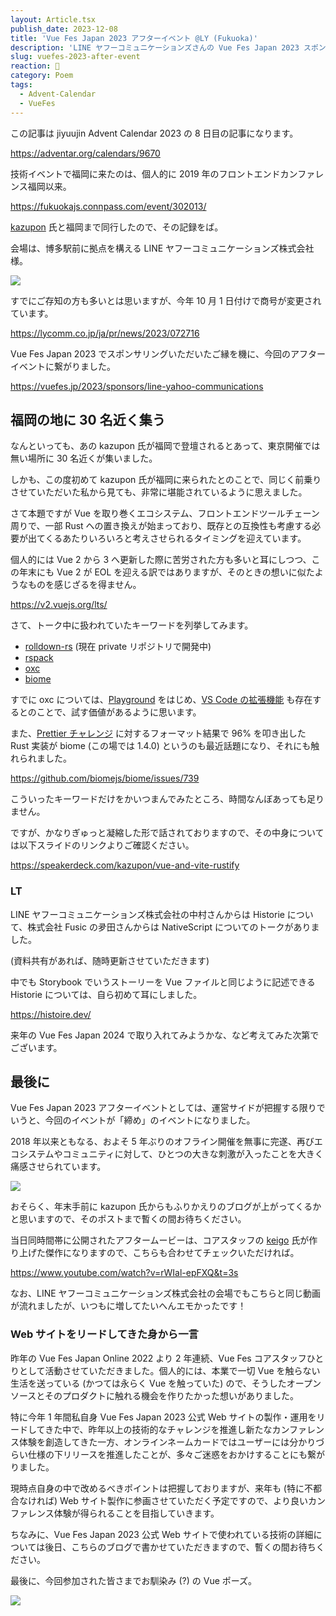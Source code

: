 ```yaml
---
layout: Article.tsx
publish_date: 2023-12-08
title: 'Vue Fes Japan 2023 アフターイベント @LY (Fukuoka)'
description: 'LINE ヤフーコミュニケーションズさんの Vue Fes Japan 2023 スポンサリングに伴うアフターイベント開催にあたって、kazupon 氏と同行させていただきましたので、その記録をば。'
slug: vuefes-2023-after-event
reaction: 🤨
category: Poem
tags:
  - Advent-Calendar
  - VueFes
---
```


この記事は jiyuujin Advent Calendar 2023 の 8 日目の記事になります。

https://adventar.org/calendars/9670

技術イベントで福岡に来たのは、個人的に 2019 年のフロントエンドカンファレンス福岡以来。

https://fukuokajs.connpass.com/event/302013/

[kazupon](https://twitter.com/kazu_pon) 氏と福岡まで同行したので、その記録をば。

会場は、博多駅前に拠点を構える LINE ヤフーコミュニケーションズ株式会社様。

![](https://i.imgur.com/ZRC5kSA.jpg)

すでにご存知の方も多いとは思いますが、今年 10 月 1 日付けで商号が変更されています。

https://lycomm.co.jp/ja/pr/news/2023/072716

Vue Fes Japan 2023 でスポンサリングいただいたご縁を機に、今回のアフターイベントに繋がりました。

https://vuefes.jp/2023/sponsors/line-yahoo-communications

## 福岡の地に 30 名近く集う

なんといっても、あの kazupon 氏が福岡で登壇されるとあって、東京開催では無い場所に 30 名近くが集いました。

しかも、この度初めて kazupon 氏が福岡に来られたとのことで、同じく前乗りさせていただいた私から見ても、非常に堪能されているように思えました。

さて本題ですが Vue を取り巻くエコシステム、フロントエンドツールチェーン周りで、一部 Rust への置き換えが始まっており、既存との互換性も考慮する必要が出てくるあたりいろいろと考えさせられるタイミングを迎えています。

個人的には Vue 2 から 3 へ更新した際に苦労された方も多いと耳にしつつ、この年末にも Vue 2 が EOL を迎える訳ではありますが、そのときの想いに似たようなものを感じざるを得ません。

https://v2.vuejs.org/lts/

さて、トーク中に扱われていたキーワードを列挙してみます。

- [rolldown-rs](https://github.com/rolldown-rs) (現在 private リポジトリで開発中)
- [rspack](https://github.com/web-infra-dev/rspack)
- [oxc](https://github.com/oxc-project/oxc)
- [biome](https://github.com/biomejs/biome)

すでに oxc については、[Playground](https://web-infra-dev.github.io/oxc/playground/?code=3YCAAIDigYCAgICAgIC0G8rnONK88yBy9gF2iiieayjKrgMZxIq8mEeJXIshFBO8zDODxzozyHKiRmdtKDlDz0HUZFkWB4B5wVzdkq%2BhvCdGU5OGn9PJKUj5tg6elK%2Fm8pTzAOv1iGD8WKMC7xIUU4xP3NM1DnHfz6P28P%2BJIhsB7RfO8L94faI%2BtOkb3vuFivobKq3tPfG2pJbAqyvRcRWZSvQEPqAEsT13hmbuZNFE8fu5ccv52vz4MjzzV6extOFeq8JN4MsEWiICWI%2Fu71ITxNBMKbFtFGsMGoNm26S7mp%2BjpHb3R5hoz95vCfe5ka1xhWBmVuB1fn9%2FZ93pFw%3D%3D) をはじめ、[VS Code の拡張機能](https://marketplace.visualstudio.com/items?itemName=oxc.oxc-vscode) も存在するとのことで、試す価値があるように思います。

また、[Prettier チャレンジ](https://console.algora.io/challenges/prettier) に対するフォーマット結果で 96% を叩き出した Rust 実装が biome (この場では 1.4.0) というのも最近話題になり、それにも触れられました。

https://github.com/biomejs/biome/issues/739

こういったキーワードだけをかいつまんでみたところ、時間なんぼあっても足りません。

ですが、かなりぎゅっと凝縮した形で話されておりますので、その中身については以下スライドのリンクよりご確認ください。

https://speakerdeck.com/kazupon/vue-and-vite-rustify

### LT

LINE ヤフーコミュニケーションズ株式会社の中村さんからは Historie について、株式会社 Fusic の夛田さんからは NativeScript についてのトークがありました。

(資料共有があれば、随時更新させていただきます)

中でも Storybook でいうストーリーを Vue ファイルと同じように記述できる Historie については、自ら初めて耳にしました。

https://histoire.dev/

来年の Vue Fes Japan 2024 で取り入れてみようかな、など考えてみた次第でございます。

## 最後に

Vue Fes Japan 2023 アフターイベントとしては、運営サイドが把握する限りでいうと、今回のイベントが「締め」のイベントになりました。

2018 年以来ともなる、およそ 5 年ぶりのオフライン開催を無事に完遂、再びエコシステムやコミュニティに対して、ひとつの大きな刺激が入ったことを大きく痛感させられています。

![](https://i.imgur.com/X6WFHOq.jpg)

おそらく、年末手前に kazupon 氏からもふりかえりのブログが上がってくるかと思いますので、そのポストまで暫くの間お待ちください。

当日同時間帯に公開されたアフタームービーは、コアスタッフの [keigo](https://twitter.com/kspace_trk) 氏が作り上げた傑作になりますので、こちらも合わせてチェックいただければ。

https://www.youtube.com/watch?v=rWIal-epFXQ&t=3s

なお、LINE ヤフーコミュニケーションズ株式会社の会場でもこちらと同じ動画が流れましたが、いつもに増してたいへんエモかったです！

### Web サイトをリードしてきた身から一言

昨年の Vue Fes Japan Online 2022 より 2 年連続、Vue Fes コアスタッフひとりとして活動させていただきました。個人的には、本業で一切 Vue を触らない生活を送っている (かつては永らく Vue を触っていた) ので、そうしたオープンソースとそのプロダクトに触れる機会を作りたかった想いがありました。

特に今年 1 年間私自身 Vue Fes Japan 2023 公式 Web サイトの製作・運用をリードしてきた中で、昨年以上の技術的なチャレンジを推進し新たなカンファレンス体験を創造してきた一方、オンラインネームカードではユーザーには分かりづらい仕様の下リリースを推進したことが、多々ご迷惑をおかけすることにも繋がりました。

現時点自身の中で改めるべきポイントは把握しておりますが、来年も (特に不都合なければ) Web サイト製作に参画させていただく予定ですので、より良いカンファレンス体験が得られることを目指していきます。

ちなみに、Vue Fes Japan 2023 公式 Web サイトで使われている技術の詳細については後日、こちらのブログで書かせていただきますので、暫くの間お待ちください。

最後に、今回参加された皆さまでお馴染み (?) の Vue ポーズ。

![](https://i.imgur.com/21RBrtR.jpg)
